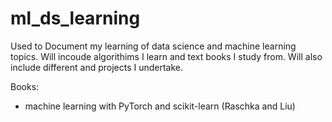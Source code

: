 # ml_ds_learning
Used to Document my learning of data science and machine learning topics. Will incoude algorithims I learn and text books I study from. Will also include different and projects I undertake. 

Books:
- machine learning with PyTorch and scikit-learn (Raschka and Liu)

